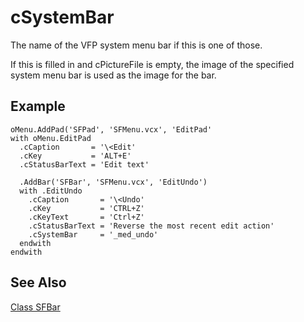 ﻿# cSystemBar

The name of the VFP system menu bar if this is one of those.

If this is filled in and cPictureFile is empty, the image of the specified system menu bar is used as the image for the bar.

## Example

```foxpro
oMenu.AddPad('SFPad', 'SFMenu.vcx', 'EditPad'
with oMenu.EditPad
  .cCaption       = '\<Edit'
  .cKey           = 'ALT+E'
  .cStatusBarText = 'Edit text'

  .AddBar('SFBar', 'SFMenu.vcx', 'EditUndo')
  with .EditUndo
    .cCaption       = '\<Undo'
    .cKey           = 'CTRL+Z'
    .cKeyText       = 'Ctrl+Z'
    .cStatusBarText = 'Reverse the most recent edit action'
    .cSystemBar     = '_med_undo'
  endwith
endwith
```

## See Also

[Class SFBar](Class%20SFBar.md)
